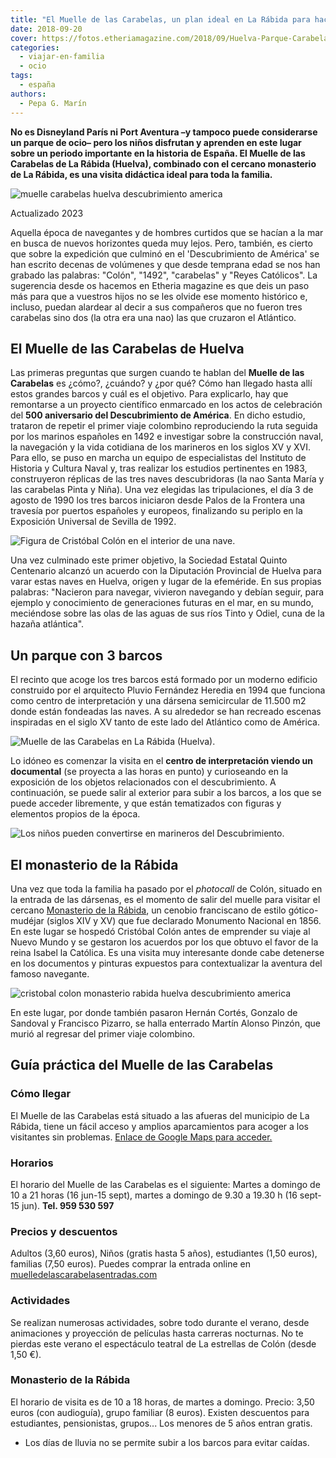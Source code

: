 ```yaml
---
title: "El Muelle de las Carabelas, un plan ideal en La Rábida para hacer con niños"
date: 2018-09-20
cover: https://fotos.etheriamagazine.com/2018/09/Huelva-Parque-Carabelas-conjunto.jpg
categories: 
  - viajar-en-familia
  - ocio
tags: 
  - españa
authors: 
  - Pepa G. Marín
---
```


**No es Disneyland París ni Port Aventura –y tampoco puede considerarse un parque de 
ocio– pero los niños disfrutan y aprenden en este lugar sobre un periodo importante en 
la historia de España. El Muelle de las Carabelas de La Rábida (Huelva), combinado con 
el cercano monasterio de La Rábida, es una visita didáctica ideal para toda la 
familia.** 

![muelle carabelas huelva descubrimiento america](https://fotos.etheriamagazine.com/2018/09/Huelva-Parque-Carabelas-conjunto.jpg "Muelle de las Carabelas en La Rábida (Huelva).")

Actualizado 2023 

Aquella época de navegantes y de hombres curtidos que se hacían a la mar en busca de 
nuevos horizontes queda muy lejos. Pero, también, es cierto que sobre la expedición que 
culminó en el 'Descubrimiento de América' se han escrito decenas de volúmenes y que 
desde temprana edad se nos han grabado las palabras: "Colón", "1492", "carabelas" y 
"Reyes Católicos". La sugerencia desde os hacemos en Etheria magazine es que deis un 
paso más para que a vuestros hijos no se les olvide ese momento histórico e, incluso, 
puedan alardear al decir a sus compañeros que no fueron tres carabelas sino dos (la otra 
era una nao) las que cruzaron el Atlántico. 

## El Muelle de las Carabelas de Huelva

Las primeras preguntas que surgen cuando te hablan del **Muelle de las Carabelas** es 
¿cómo?, ¿cuándo? y ¿por qué? Cómo han llegado hasta allí estos grandes barcos y cuál es 
el objetivo. Para explicarlo, hay que remontarse a un proyecto científico enmarcado en 
los actos de celebración del **500 aniversario del Descubrimiento de América**. En dicho 
estudio, trataron de repetir el primer viaje colombino reproduciendo la ruta seguida por 
los marinos españoles en 1492 e investigar sobre la construcción naval, la navegación y 
la vida cotidiana de los marineros en los siglos XV y XVI. Para ello, se puso en marcha 
un equipo de especialistas del Instituto de Historia y Cultura Naval y, tras realizar 
los estudios pertinentes en 1983, construyeron réplicas de las tres naves descubridoras 
(la nao Santa María y las carabelas Pinta y Niña). Una vez elegidas las tripulaciones, 
el día 3 de agosto de 1990 los tres barcos iniciaron desde Palos de la Frontera una 
travesía por puertos españoles y europeos, finalizando su periplo en la Exposición 
Universal de Sevilla de 1992. 

![Figura de Cristóbal Colón en el interior de una nave.](https://fotos.etheriamagazine.com/2018/09/Huelva-Parque-Carabelas-Colon.jpg "Figura de Cristóbal Colón en el interior de una nave.")

Una vez culminado este primer objetivo, la Sociedad Estatal Quinto Centenario alcanzó un 
acuerdo con la Diputación Provincial de Huelva para varar estas naves en Huelva, origen 
y lugar de la efeméride. En sus propias palabras: "Nacieron para navegar, vivieron 
navegando y debían seguir, para ejemplo y conocimiento de generaciones futuras en el 
mar, en su mundo, meciéndose sobre las olas de las aguas de sus ríos Tinto y Odiel, cuna 
de la hazaña atlántica". 

## Un parque con 3 barcos

El recinto que acoge los tres barcos está formado por un moderno edificio construido por 
el arquitecto Pluvio Fernández Heredia en 1994 que funciona como centro de 
interpretación y una dársena semicircular de 11.500 m2 donde están fondeadas las naves. 
A su alrededor se han recreado escenas inspiradas en el siglo XV tanto de este lado del 
Atlántico como de América. 

![Muelle de las Carabelas en La Rábida (Huelva).](https://fotos.etheriamagazine.com/2018/09/Huelva-Parque-Carabelas-familia.jpg "Muelle de las Carabelas en La Rábida (Huelva).")

Lo idóneo es comenzar la visita en el **centro de interpretación viendo un documental** 
(se proyecta a las horas en punto) y curioseando en la exposición de los objetos 
relacionados con el descubrimiento. A continuación, se puede salir al exterior para 
subir a los barcos, a los que se puede acceder libremente, y que están tematizados con 
figuras y elementos propios de la época. 

![Los niños pueden convertirse en marineros del Descubrimiento.](https://fotos.etheriamagazine.com/2018/09/muelle-carabelas-huelva.jpg "Los niños pueden convertirse en marineros del Descubrimiento.")

## El monasterio de la Rábida

Una vez que toda la familia ha pasado por el _photocall_ de Colón, situado en la entrada 
de las dársenas, es el momento de salir del muelle para visitar el cercano [Monasterio 
de la Rábida](http://www.monasteriodelarabida.com/), un cenobio franciscano de estilo 
gótico-mudéjar (siglos XIV y XV) que fue declarado Monumento Nacional en 1856. En este 
lugar se hospedó Cristóbal Colón antes de emprender su viaje al Nuevo Mundo y se 
gestaron los acuerdos por los que obtuvo el favor de la reina Isabel la Católica. Es una 
visita muy interesante donde cabe detenerse en los documentos y pinturas expuestos para 
contextualizar la aventura del famoso navegante. 

![cristobal colon monasterio rabida huelva descubrimiento america](https://fotos.etheriamagazine.com/2018/09/Huelva-Monasterio-La-Rabida.jpg "Exterior del Monasterio de La Rábida (Huelva).")

En este lugar, por donde también pasaron Hernán Cortés, Gonzalo de Sandoval y Francisco 
Pizarro, se halla enterrado Martín Alonso Pinzón, que murió al regresar del primer viaje 
colombino. 

## Guía práctica del Muelle de las Carabelas

### Cómo llegar

El Muelle de las Carabelas está situado a las afueras del municipio de La Rábida, tiene 
un fácil acceso y amplios aparcamientos para acoger a los visitantes sin problemas. 
[Enlace de Google Maps para acceder.](https://goo.gl/maps/GNF5MR2RfXDLaDmZ8) 

### Horarios

El horario del Muelle de las Carabelas es el siguiente: Martes a domingo de 10 a 21 
horas (16 jun-15 sept), martes a domingo de 9.30 a 19.30 h (16 sept-15 jun). **Tel. 959 
530 597** 

### Precios y descuentos

Adultos (3,60 euros), Niños (gratis hasta 5 años), estudiantes (1,50 euros), familias 
(7,50 euros). Puedes comprar la entrada online en 
[muelledelascarabelasentradas.com](https://www.muelledelascarabelasentradas.com/) 

### Actividades

Se realizan numerosas actividades, sobre todo durante el verano, desde animaciones y 
proyección de películas hasta carreras nocturnas. No te pierdas este verano el 
espectáculo teatral de La estrellas de Colón (desde 1,50 €). 

### Monasterio de la Rábida

El horario de visita es de 10 a 18 horas, de martes a domingo. Precio: 3,50 euros (con 
audioguía), grupo familiar (8 euros). Existen descuentos para estudiantes, pensionistas, 
grupos... Los menores de 5 años entran gratis. 

- Los días de lluvia no se permite subir a los barcos para evitar caídas.
